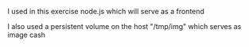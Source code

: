 I used in this exercise node.js which will serve as a frontend

I also used a persistent volume on the host "/tmp/img"
which serves as image cash

